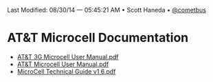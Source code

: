 Last Modified: 08/30/14 — 05:45:21 AM • Scott Haneda • [@cometbus](https://twitter.com/cometbus)

# AT&T Microcell Documentation
	
* [AT&T 3G Microcell User Manual.pdf](https://downloads/ATT-User-Manual.pdf)* [AT&T Microcell User Manual.pdf](https://downloads/ATT-Microcell-User-Manual.pdf)
* [MicroCell Technical Guide v1 6.pdf](https://downloads/ATT-Microcell-Technical-Guide-v1-6.pdf/)